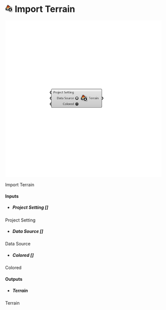 # ![](../../images/icons/Import_Terrain.png) Import Terrain

![](../../images/components/Import_Terrain.png)

Import Terrain

#### Inputs
* ##### Project Setting []
Project Setting
* ##### Data Source []
Data Source
* ##### Colored []
Colored

#### Outputs
* ##### Terrain
Terrain